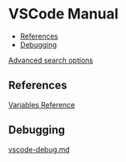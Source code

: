 <!-- omit in toc -->
# VSCode Manual

- [References](#references)
- [Debugging](#debugging)

[Advanced search options](https://code.visualstudio.com/docs/editor/codebasics#_advanced-search-options)

## References

[Variables Reference](https://code.visualstudio.com/docs/editor/variables-reference)

<!-- #vscode-debug -->
## Debugging

[vscode-debug.md](vscode-debug.md)
